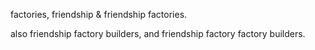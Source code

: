 factories, friendship & friendship factories.

also friendship factory builders, and friendship factory factory builders.